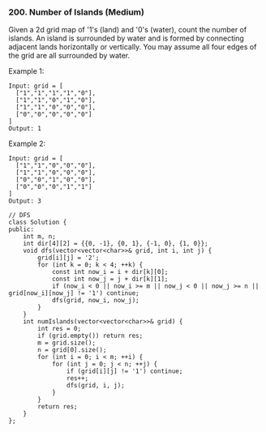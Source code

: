 ### 200. Number of Islands (Medium)

Given a 2d grid map of '1's (land) and '0's (water), count the number of islands. An island is surrounded by water and is formed by connecting adjacent lands horizontally or vertically. You may assume all four edges of the grid are all surrounded by water.

Example 1:

```
Input: grid = [
  ["1","1","1","1","0"],
  ["1","1","0","1","0"],
  ["1","1","0","0","0"],
  ["0","0","0","0","0"]
]
Output: 1
```
Example 2:

```
Input: grid = [
  ["1","1","0","0","0"],
  ["1","1","0","0","0"],
  ["0","0","1","0","0"],
  ["0","0","0","1","1"]
]
Output: 3
```
```
// DFS
class Solution {
public:
    int m, n;
    int dir[4][2] = {{0, -1}, {0, 1}, {-1, 0}, {1, 0}};
    void dfs(vector<vector<char>>& grid, int i, int j) {
        grid[i][j] = '2';
        for (int k = 0; k < 4; ++k) {
            const int now_i = i + dir[k][0];
            const int now_j = j + dir[k][1];
            if (now_i < 0 || now_i >= m || now_j < 0 || now_j >= n || grid[now_i][now_j] != '1') continue;
            dfs(grid, now_i, now_j);
        }
    }
    int numIslands(vector<vector<char>>& grid) {
        int res = 0;
        if (grid.empty()) return res;
        m = grid.size();
        n = grid[0].size();
        for (int i = 0; i < m; ++i) {
            for (int j = 0; j < n; ++j) {
                if (grid[i][j] != '1') continue;
                res++;
                dfs(grid, i, j);
            }
        }
        return res;
    }
};
```
